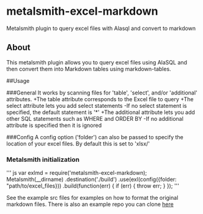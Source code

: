 # metalsmith-excel-markdown
Metalsmith plugin to query excel files with Alasql and convert to markdown

## About
This metalsmith plugin allows you to query excel files using AlaSQL and then convert them into Markdown tables using markdown-tables.

##Usage

###General
It works by scanning files for 'table', 'select', and/or 'additional' attributes. 
+The table attribute corresponds to the Excel file to query
+The select attribute lets you add select statements
-If no select statement is specified, the default statement is '*'
+The additional attribute lets you add other SQL statements such as WHERE and ORDER BY
-If no additional attribute is specified then it is ignored

###Config
A config option ('folder') can also be passed to specify the location of your excel files. By default this is set to 'xlsx/'

### Metalsmith initialization
''' js
var exlmd = require('metalsmith-excel-markdown);
Metalsmith(__dirname)
  .destination('./build')
  .use(exl(config({folder: "path/to/excel_files}))
  .build(function(err) {
    if (err) { throw err; }
  });
'''

See the example src files for examples on how to format the original markdown files. There is also an example repo you can clone [here](https://github.com/patm2013/metalsmith-excelTables)
